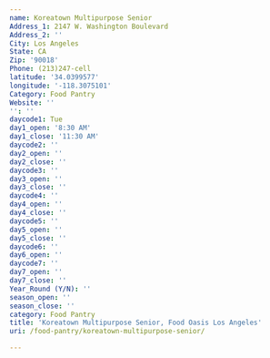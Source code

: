 ```yaml
---
name: Koreatown Multipurpose Senior
Address_1: 2147 W. Washington Boulevard
Address_2: ''
City: Los Angeles
State: CA
Zip: '90018'
Phone: (213)247-cell
latitude: '34.0399577'
longitude: '-118.3075101'
Category: Food Pantry
Website: ''
'': ''
daycode1: Tue
day1_open: '8:30 AM'
day1_close: '11:30 AM'
daycode2: ''
day2_open: ''
day2_close: ''
daycode3: ''
day3_open: ''
day3_close: ''
daycode4: ''
day4_open: ''
day4_close: ''
daycode5: ''
day5_open: ''
day5_close: ''
daycode6: ''
day6_open: ''
daycode7: ''
day7_open: ''
day7_close: ''
Year_Round (Y/N): ''
season_open: ''
season_close: ''
category: Food Pantry
title: 'Koreatown Multipurpose Senior, Food Oasis Los Angeles'
uri: /food-pantry/koreatown-multipurpose-senior/

---
```

